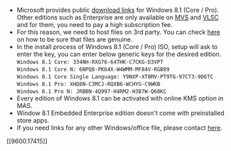 <ul>
<li>Microsoft provides public <a href="https://www.microsoft.com/en-in/software-download/windows8ISO" target="_blank" rel="noopener noreferrer">download links</a> for Windows 8.1 (Core / Pro). Other editions such as Enterprise are only available on <a href="https://visualstudio.microsoft.com/subscriptions/" target="_blank" rel="noopener noreferrer">MVS</a> and <a href="https://www.microsoft.com/licensing/ServiceCenter/default.aspx" target="_blank" rel="noopener noreferrer">VLSC</a> and for them, you need to pay a high subscription fee.</li>
<li>For this reason, we need to host files on 3rd party. You can check <a href="/genuine-installation-media#verify-authenticity-of-files">here</a> on how to be sure that files are genuine.</li>
<li>In the install process of Windows 8.1 (Core / Pro) ISO, setup will ask to enter the key, you can enter below generic keys for the desired edition.<br>
<code>Windows 8.1 Core: 334NH-RXG76-64THK-C7CKG-D3VPT</code><br>
<code>Windows 8.1 Core N: 6NPQ8-PK64X-W4WMM-MF84V-RGB89</code><br>
<code>Windows 8.1 Core Single Language: Y9NXP-XT8MV-PT9TG-97CT3-9D6TC</code><br>
<code>Windows 8.1 Pro: XHQ8N-C3MCJ-RQXB6-WCHYG-C9WKB</code><br>
<code>Windows 8.1 Pro N: JRBBN-4Q997-H4RM2-H3B7W-Q68KC</code></li>
<li>Every edition of Windows 8.1 can be activated with online KMS option in MAS.</li>
<li>Window 8.1 Embedded Enterprise edition doesn't come with preinstalled store apps.</li>
<li>If you need links for any other Windows/office file, please contact <a href="https://discord.gg/gjJEfq7ux8" target="_blank" rel="noopener noreferrer">here</a>.</li>
</ul>

[[9600.17415]]
